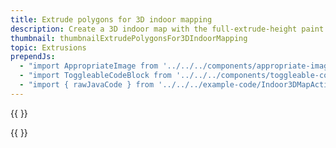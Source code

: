 ```yaml
---
title: Extrude polygons for 3D indoor mapping
description: Create a 3D indoor map with the full-extrude-height paint property.
thumbnail: thumbnailExtrudePolygonsFor3DIndoorMapping
topic: Extrusions
prependJs:
  - "import AppropriateImage from '../../../components/appropriate-image'"
  - "import ToggleableCodeBlock from '../../../components/toggleable-code-block'"
  - "import { rawJavaCode } from '../../../example-code/Indoor3DMapActivity.js'"
---
```


{{
  <AppropriateImage imageId="exampleExtrudePolygonsFor3dIndoorMapping" />
}}

<!-- Any notes about this example would go here.  -->

{{
  <ToggleableCodeBlock
    java={rawJavaCode}
  />
}}
